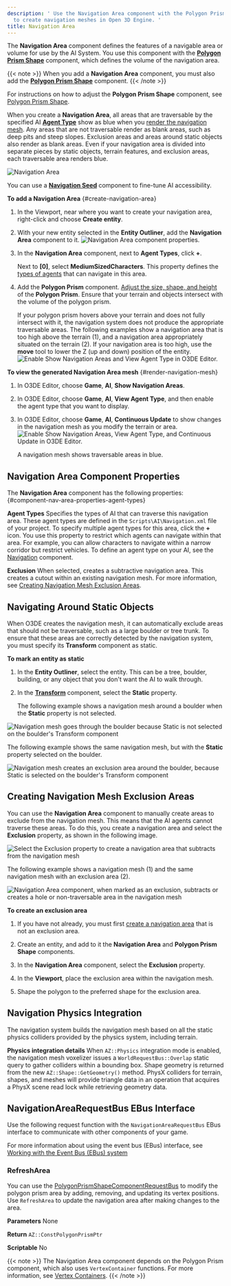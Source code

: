 ```yaml
---
description: ' Use the Navigation Area component with the Polygon Prism Shape component
  to create navigation meshes in Open 3D Engine. '
title: Navigation Area
---
```




The **Navigation Area** component defines the features of a navigable area or volume for use by the AI System. You use this component with the **[Polygon Prism Shape](/docs/user-guide/components/reference/shape/polygon-prism-shape/)** component, which defines the volume of the navigation area.

{{< note >}}
When you add a **Navigation Area** component, you must also add the **[Polygon Prism Shape](/docs/user-guide/components/reference/shape/polygon-prism-shape/)** component.
{{< /note >}}

For instructions on how to adjust the **Polygon Prism Shape** component, see [Polygon Prism Shape](/docs/user-guide/components/reference/shape/polygon-prism-shape/).

When you create a **Navigation Area**, all areas that are traversable by the specified AI [**Agent Type**](#component-nav-area-properties) show as blue when you [render the navigation mesh](#render-navigation-mesh). Any areas that are not traversable render as blank areas, such as deep pits and steep slopes. Exclusion areas and areas around static objects also render as blank areas. Even if your navigation area is divided into separate pieces by static objects, terrain features, and exclusion areas, each traversable area renders blue.

![Navigation Area](/images/user-guide/component/component-navigation-mesh.png)

You can use a **[Navigation Seed](/docs/user-guide/components/reference/ai/nav-seed/)** component to fine-tune AI accessibility.

**To add a Navigation Area** {#create-navigation-area}

1. In the Viewport, near where you want to create your navigation area, right-click and choose **Create entity**.

1. With your new entity selected in the **Entity Outliner**, add the **Navigation Area** component to it.
![Navigation Area component properties.](/images/user-guide/component/component-nav-area-1.png)

1. In the **Navigation Area** component, next to **Agent Types**, click **+**.

   Next to **\[0\]**, select **MediumSizedCharacters**. This property defines the [types of agents](#component-nav-area-properties) that can navigate in this area.

1. Add the **Polygon Prism** component. [Adjust the size, shape, and height](/docs/user-guide/components/reference/shape/polygon-prism-shape) of the **Polygon Prism**. Ensure that your terrain and objects intersect with the volume of the polygon prism.

   If your polygon prism hovers above your terrain and does not fully intersect with it, the navigation system does not produce the appropriate traversable areas. The following examples show a navigation area that is too high above the terrain (1), and a navigation area appropriately situated on the terrain (2). If your navigation area is too high, use the **move** tool to lower the Z (up and down) position of the entity.
![Enable Show Navigation Areas and View Agent Type in O3DE Editor.](/images/user-guide/component/component-nav-area.png)

**To view the generated Navigation Area mesh** {#render-navigation-mesh}

1. In O3DE Editor, choose **Game**, **AI**, **Show Navigation Areas**.

1. In O3DE Editor, choose **Game**, **AI**, **View Agent Type**, and then enable the agent type that you want to display.

1. In O3DE Editor, choose **Game**, **AI**, **Continuous Update** to show changes in the navigation mesh as you modify the terrain or area.
![Enable Show Navigation Areas, View Agent Type, and Continuous Update in O3DE Editor.](/images/user-guide/component/component-nav-area-gameai-menu-items.png)

   A navigation mesh shows traversable areas in blue.

## Navigation Area Component Properties 

The **Navigation Area** component has the following properties: {#component-nav-area-properties-agent-types}

**Agent Types**
Specifies the types of AI that can traverse this navigation area. These agent types are defined in the `Scripts\AI\Navigation.xml` file of your project. To specify multiple agent types for this area, click the **+** icon.
You use this property to restrict which agents can navigate within that area. For example, you can allow characters to navigate within a narrow corridor but restrict vehicles.
To define an agent type on your AI, see the [Navigation](/docs/user-guide/components/reference/ai/navigation/) component.

**Exclusion**
When selected, creates a subtractive navigation area. This creates a cutout within an existing navigation mesh. For more information, see [Creating Navigation Mesh Exclusion Areas](#component-nav-area-exclusion).

## Navigating Around Static Objects 

When O3DE creates the navigation mesh, it can automatically exclude areas that should not be traversable, such as a large boulder or tree trunk. To ensure that these areas are correctly detected by the navigation system, you must specify its **Transform** component as static.

**To mark an entity as static**

1. In the **Entity Outliner**, select the entity. This can be a tree, boulder, building, or any object that you don't want the AI to walk through.

1. In the **[Transform](/docs/user-guide/components/reference/transform/)** component, select the **Static** property.

   The following example shows a navigation mesh around a boulder when the **Static** property is not selected.

![Navigation mesh goes through the boulder because Static is not selected on the boulder's Transform component](/images/user-guide/component/component-nav-area-4.png)

The following example shows the same navigation mesh, but with the **Static** property selected on the boulder.

![Navigation mesh creates an exclusion area around the boulder, because Static is selected on the boulder's Transform component](/images/user-guide/component/component-nav-area-5.png)

## Creating Navigation Mesh Exclusion Areas 

You can use the **Navigation Area** component to manually create areas to exclude from the navigation mesh. This means that the AI agents cannot traverse these areas. To do this, you create a navigation area and select the **Exclusion** property, as shown in the following image.

![Select the Exclusion property to create a navigation area that subtracts from the navigation mesh](/images/user-guide/component/component-nav-area-8.png)

The following example shows a navigation mesh (1) and the same navigation mesh with an exclusion area (2).

![Navigation Area component, when marked as an exclusion, subtracts or creates a hole or non-traversable area in the navigation mesh](/images/user-guide/component/component-nav-area-6.png)

**To create an exclusion area**

1. If you have not already, you must first [create a navigation area](#create-navigation-area) that is not an exclusion area.

1. Create an entity, and add to it the **Navigation Area** and **Polygon Prism Shape** components.

1. In the **Navigation Area** component, select the **Exclusion** property.

1. In the **Viewport**, place the exclusion area within the navigation mesh.

1. Shape the polygon to the preferred shape for the exclusion area.

## Navigation Physics Integration 

The navigation system builds the navigation mesh based on all the static physics colliders provided by the physics system, including terrain.

**Physics integration details**
When `AZ::Physics` integration mode is enabled, the navigation mesh voxelizer issues a `WorldRequestBus::Overlap` static query to gather colliders within a bounding box. Shape geometry is returned from the new `AZ::Shape::GetGeometry()` method. PhysX colliders for terrain, shapes, and meshes will provide triangle data in an operation that acquires a PhysX scene read lock while retrieving geometry data.

## NavigationAreaRequestBus EBus Interface 

Use the following request function with the `NavigationAreaRequestBus` EBus interface to communicate with other components of your game.

For more information about using the event bus (EBus) interface, see [Working with the Event Bus (EBus) system](/docs/user-guide/engine/ebus/)

### RefreshArea 

You can use the [PolygonPrismShapeComponentRequestBus](/docs/user-guide/components/reference/shape/polygon-prism-shape/#polygonprismshapecomponentrequestbus) to modify the polygon prism area by adding, removing, and updating its vertex positions. Use `RefreshArea` to update the navigation area after making changes to the area.

**Parameters**
None

**Return**
`AZ::ConstPolygonPrismPtr`

**Scriptable**
No

{{< note >}}
The Navigation Area component depends on the Polygon Prism component, which also uses `VertexContainer` functions. For more information, see [Vertex Containers](/docs/user-guide/components/reference/shape/vertex-container/).
{{< /note >}}
